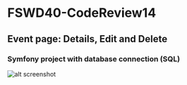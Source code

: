 # FSWD40-CodeReview14

## Event page: Details, Edit and Delete
### Symfony project with database connection (SQL)

![alt screenshot](https://image.ibb.co/no3yry/bigevents2.png)
